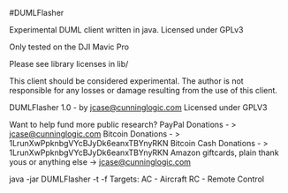 #DUMLFlasher

Experimental DUML client written in java. Licensed under GPLv3

Only tested on the DJI Mavic Pro

Please see library licenses in lib/

This client should be considered experimental. The author is not responsible for any losses or damage resulting from the use of this client.

DUMLFlasher 1.0 - by jcase@cunninglogic.com
Licensed under GPLV3

Want to help fund more public research?
PayPal Donations - > jcase@cunninglogic.com
Bitcoin Donations - > 1LrunXwPpknbgVYcBJyDk6eanxTBYnyRKN
Bitcoin Cash Donations - > 1LrunXwPpknbgVYcBJyDk6eanxTBYnyRKN
Amazon giftcards, plain thank yous or anything else -> jcase@cunninglogic.com

java -jar DUMLFlasher -t <target> -f <filepath>
Targets:
	AC - Aircraft
	RC - Remote Control
